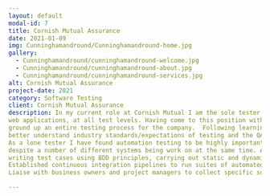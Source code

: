 ```yaml
---
layout: default
modal-id: 7
title: Cornish Mutual Assurance
date: 2021-01-09
img: Cunninghamandround/Cunninghamandround-home.jpg
gallery:
  - Cunninghamandround/cunninghamandround-welcome.jpg
  - Cunninghamandround/cunninghamandround-about.jpg
  - Cunninghamandround/cunninghamandround-services.jpg
alt: Cornish Mutual Assurance
project-date: 2021
category: Software Testing
client: Cornish Mutual Assurance
description: In my current role at Cornish Mutual I am the sole tester for the development team and so I'm responsible for testing all of our inhouse and customer facing
web applications, at all test levels. Having come to this position with no formal software testing training I have had to learn quickly and build fomr the
ground up an entire testing process for the company.  Following learning x,y z I completed ISTQB foundation level in testing to conglomerate my learning and
better understand industry standards/expectations of testing and the QA process to then apply to my own process.
As a lone tester I have found automation testing to be highly important in the maintenance allowing for checks to be in place. gave me handle on quality
despite a number of different systems being work on at the same time. Also allowed for more agile approach which the team is in the process of adopting
writing test cases using BDD principles, carrying out static and dynamic testing at all test levels, and reporting business critical bugs to developers to ensure adherence to strict financial regulations  and GDPR requirements
Established continuous integration pipelines to run suites of automated regression tests, aiding the adoption of agile working practices for the development team
Liaise with business owners and project managers to collect specific software requirements and create comprehensive user stories.

---
```

